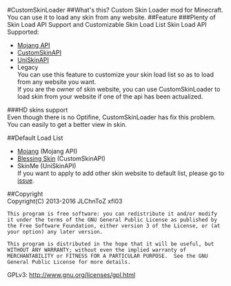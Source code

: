 #CustomSkinLoader
##What's this?
Custom Skin Loader mod for Minecraft.
You can use it to load any skin from any website.
##Feature
###Plenty of Skin Load API Support and Customizable Skin Load List
Skin Load API Supported:
- [Mojang API](http://wiki.vg/Mojang_API)
- [CustomSkinAPI](https://github.com/xfl03/CustomSkinLoaderAPI/tree/master/CustomSkinAPI)
- [UniSkinAPI](https://github.com/RecursiveG/UniSkinServer/tree/master/doc)
- Legacy  
You can use this feature to customize your skin load list so as to load from any website you want.  
If you are the owner of skin website, you can use CustomSkinLoader to load skin from your website if one of the api has been actualized.  

###HD skins support  
Even though there is no Optifine, CustomSkinLoader has fix this problem.  
You can easily to get a better view in skin.  

##Default Load List  
- [Mojang](http://www.minecraft.net/) (Mojang API)
- [Blessing Skin](https://skin.prinzeugen.net/) (CustomSkinAPI)
- SkinMe (UniSkinAPI)  
If you want to apply to add other skin website to default list, please go to [issue](https://github.com/JLChnToZ/MCCustomSkinLoader/issues).  

##Copyright  
Copyright(C) 2013-2016 JLChnToZ xfl03

    This program is free software: you can redistribute it and/or modify it under the terms of the GNU General Public License as published by the Free Software Foundation, either version 3 of the License, or (at your option) any later version.
    
    This program is distributed in the hope that it will be useful, but WITHOUT ANY WARRANTY; without even the implied warranty of MERCHANTABILITY or FITNESS FOR A PARTICULAR PURPOSE.  See the GNU General Public License for more details.
    
GPLv3: http://www.gnu.org/licenses/gpl.html
